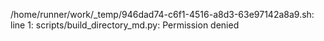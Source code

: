 /home/runner/work/_temp/946dad74-c6f1-4516-a8d3-63e97142a8a9.sh: line 1: scripts/build_directory_md.py: Permission denied
